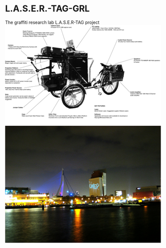 # L.A.S.E.R.-TAG-GRL
The graffiti research lab L.A.S.E.R-TAG project
![howto](https://raw.githubusercontent.com/LeonFedotov/L.A.S.E.R.-TAG-GRL/master/howto.jpg)
![logo](https://github.com/LeonFedotov/L.A.S.E.R.-TAG-GRL/blob/master/396083888_878b38cf68_b.jpg?raw=true "logo")
